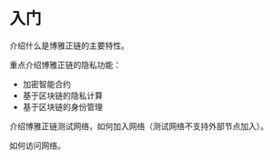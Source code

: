 # 入门

介绍什么是博雅正链的主要特性。

重点介绍博雅正链的隐私功能：

* 加密智能合约
* 基于区块链的隐私计算
* 基于区块链的身份管理

介绍博雅正链测试网络，如何加入网络（测试网络不支持外部节点加入）。

如何访问网络。
